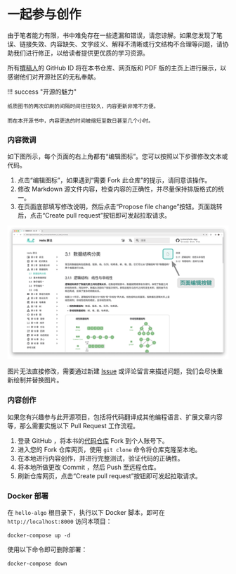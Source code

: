 # 一起参与创作

由于笔者能力有限，书中难免存在一些遗漏和错误，请您谅解。如果您发现了笔误、链接失效、内容缺失、文字歧义、解释不清晰或行文结构不合理等问题，请协助我们进行修正，以给读者提供更优质的学习资源。

所有[撰稿人](https://github.com/krahets/hello-algo/graphs/contributors)的 GitHub ID 将在本书仓库、网页版和 PDF 版的主页上进行展示，以感谢他们对开源社区的无私奉献。

!!! success "开源的魅力"

    纸质图书的两次印刷的间隔时间往往较久，内容更新非常不方便。
    
    而在本开源书中，内容更迭的时间被缩短至数日甚至几个小时。

### 内容微调

如下图所示，每个页面的右上角都有“编辑图标”。您可以按照以下步骤修改文本或代码。

1. 点击“编辑图标”，如果遇到“需要 Fork 此仓库”的提示，请同意该操作。
2. 修改 Markdown 源文件内容，检查内容的正确性，并尽量保持排版格式的统一。
3. 在页面底部填写修改说明，然后点击“Propose file change”按钮。页面跳转后，点击“Create pull request”按钮即可发起拉取请求。

![页面编辑按键](contribution.assets/edit_markdown.png)

图片无法直接修改，需要通过新建 [Issue](https://github.com/krahets/hello-algo/issues) 或评论留言来描述问题，我们会尽快重新绘制并替换图片。

### 内容创作

如果您有兴趣参与此开源项目，包括将代码翻译成其他编程语言、扩展文章内容等，那么需要实施以下 Pull Request 工作流程。

1. 登录 GitHub ，将本书的[代码仓库](https://github.com/krahets/hello-algo) Fork 到个人账号下。
2. 进入您的 Fork 仓库网页，使用 `git clone` 命令将仓库克隆至本地。
3. 在本地进行内容创作，并进行完整测试，验证代码的正确性。
4. 将本地所做更改 Commit ，然后 Push 至远程仓库。
5. 刷新仓库网页，点击“Create pull request”按钮即可发起拉取请求。

### Docker 部署

在 `hello-algo` 根目录下，执行以下 Docker 脚本，即可在 `http://localhost:8000` 访问本项目：

```shell
docker-compose up -d
```

使用以下命令即可删除部署：

```shell
docker-compose down
```
